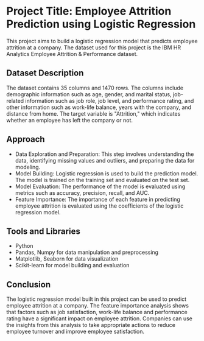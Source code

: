 # Project Title: Employee Attrition Prediction using Logistic Regression
This project aims to build a logistic regression model that predicts employee attrition at a company. The dataset used for this project is the IBM HR Analytics Employee Attrition & Performance dataset.

## Dataset Description
The dataset contains 35 columns and 1470 rows. The columns include demographic information such as age, gender, and marital status, job-related information such as job role, job level, and performance rating, and other information such as work-life balance, years with the company, and distance from home. The target variable is "Attrition," which indicates whether an employee has left the company or not.

## Approach
- Data Exploration and Preparation: This step involves understanding the data, identifying missing values and outliers, and preparing the data for modeling.
- Model Building: Logistic regression is used to build the prediction model. The model is trained on the training set and evaluated on the test set.
- Model Evaluation: The performance of the model is evaluated using metrics such as accuracy, precision, recall, and AUC.
- Feature Importance: The importance of each feature in predicting employee attrition is evaluated using the coefficients of the logistic regression model.



## Tools and Libraries 
- Python
- Pandas, Numpy for data manipulation and preprocessing
- Matplotlib, Seaborn for data visualization
- Scikit-learn for model building and evaluation




## Conclusion
The logistic regression model built in this project can be used to predict employee attrition at a company. The feature importance analysis shows that factors such as job satisfaction, work-life balance and performance rating have a significant impact on employee attrition. Companies can use the insights from this analysis to take appropriate actions to reduce employee turnover and improve employee satisfaction.

